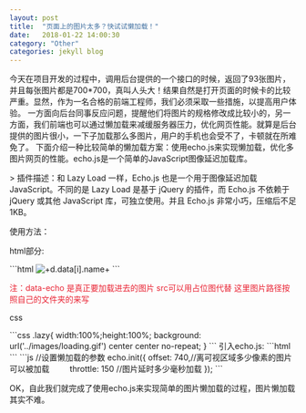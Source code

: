 ```yaml
---
layout: post
title:  "页面上的图片太多？快试试懒加载！"
date:   2018-01-22 14:00:30
category: "Other"
categories: jekyll blog
---
```

<p> 今天在项目开发的过程中，调用后台提供的一个接口的时候，返回了93张图片，并且每张图片都是700*700，真叫人头大！结果自然是打开页面的时候卡的比较严重。显然，作为一名合格的前端工程师，我们必须采取一些措施，以提高用户体验。 一方面向后台同事反应问题，提醒他们将图片的规格修改成比较小的，另一方面，我们前端也可以通过懒加载来减缓服务器压力，优化网页性能。就算是后台提供的图片很小，一下子加载那么多图片，用户的手机也会受不了，卡顿就在所难免了。 下面介绍一种比较简单的懒加载方案：使用echo.js来实现懒加载，优化多图片网页的性能。echo.js是一个简单的JavaScript图像延迟加载库。</p>
> 插件描述：和 Lazy Load 一样，Echo.js 也是一个用于图像延迟加载 JavaScript。不同的是 Lazy Load 是基于 jQuery 的插件，而 Echo.js 不依赖于 jQuery 或其他 JavaScript 库，可独立使用。并且 Echo.js 非常小巧，压缩后不足 1KB。
<p> 使用方法：</p>
<p>html部分:</p>
```html
<img class="lazy" src="/images/loading.gif" data-echo='+d.data[i].imgurl+' alt='+d.data[i].name+' />  
```
<p style="color:#e92333;">注：data-echo 是真正要加载进去的图片  src可以用占位图代替 这里图片路径按照自己的文件夹的来写</p>
<p>css</p>
```css
.lazy{
    width:100%;height:100%;
    background: url('../images/loading.gif') center center no-repeat;
    }
```
引入echo.js:
```html
<script type="text/javascript" src="/js/echo.js"></script>
 ```           
```js
//设置懒加载的参数  
  echo.init({  
    offset: 740,//离可视区域多少像素的图片可以被加载  
　　 throttle: 150 //图片延时多少毫秒加载  
  });
```
<p>OK，自此我们就完成了使用echo.js来实现简单的图片懒加载的过程，图片懒加载其实不难。</p>
